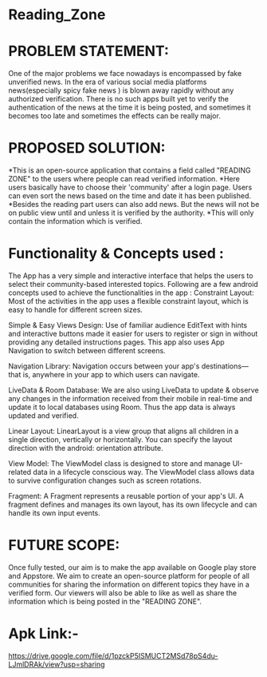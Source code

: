 # Reading_Zone

# PROBLEM STATEMENT: 
One of the major problems we face nowadays is encompassed by fake unverified news. In the era of various social media platforms news(especially spicy fake news ) is blown away rapidly without any authorized verification. There is no such apps built yet to verify the authentication of the news at the time it is being posted, and sometimes it becomes too late and sometimes the effects can be really major.


# PROPOSED SOLUTION: 
*This is an open-source application that contains a field called "READING ZONE" to the users where people can read verified information. 
*Here users basically have to choose their 'community' after a login page. Users can even sort the news based on the time and date it has been published.
*Besides the reading part users can also add news. But the news will not be on public view until and unless it is verified by the authority.
*This will only contain the information which is verified.


# Functionality & Concepts used :

The App has a very simple and interactive interface that helps the users to select their community-based interested topics. Following are a few android concepts used to achieve the functionalities in the app :
Constraint Layout: Most of the activities in the app uses a flexible constraint layout, which is easy to handle for different screen sizes.

Simple & Easy Views Design: Use of familiar audience EditText with hints and interactive buttons made it easier for users to register or sign in without providing any detailed instructions pages. This app also uses App Navigation to switch between different screens.

Navigation Library: Navigation occurs between your app's destinations—that is, anywhere in your app to which users can navigate. 


LiveData & Room Database: We are also using LiveData to update & observe any changes in the information received from their mobile in real-time and update it to local databases using Room. Thus the app data is always updated and verified.

Linear Layout: LinearLayout is a view group that aligns all children in a single direction, vertically or horizontally. You can specify the layout direction with the android: orientation attribute.

View Model: The ViewModel class is designed to store and manage UI-related data in a lifecycle conscious way. The ViewModel class allows data to survive configuration changes such as screen rotations.

Fragment: A Fragment represents a reusable portion of your app's UI. A fragment defines and manages its own layout, has its own lifecycle and can handle its own input events.


# FUTURE SCOPE:
 Once fully tested, our aim is to make the app available on Google play store and Appstore. We aim to create an open-source platform for people of all communities for sharing the information on different topics they have in a verified form. Our viewers will also be able to like as well as share the information which is being posted in the "READING ZONE".


 # Apk Link:-

 https://drive.google.com/file/d/1pzckP5ISMUCT2MSd78pS4du-LJmlDRAk/view?usp=sharing